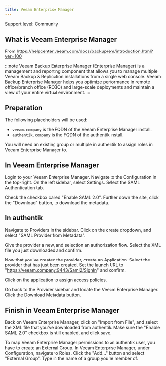 ```yaml
---
title: Veeam Enterprise Manager
---
```


<span class="badge badge--secondary">Support level: Community</span>

## What is Veeam Enterprise Manager

From https://helpcenter.veeam.com/docs/backup/em/introduction.html?ver=100

:::note
Veeam Backup Enterprise Manager (Enterprise Manager) is a management and reporting component that allows you to manage multiple Veeam Backup & Replication installations from a single web console. Veeam Backup Enterprise Manager helps you optimize performance in remote office/branch office (ROBO) and large-scale deployments and maintain a view of your entire virtual environment.
:::

## Preparation

The following placeholders will be used:

-   `veeam.company` is the FQDN of the Veeam Enterprise Manager install.
-   `authentik.company` is the FQDN of the authentik install.

You will need an existing group or multiple in authentik to assign roles in Veeam Enterprise Manager to.

## In Veeam Enterprise Manager

Login to your Veeam Enterprise Manager. Navigate to the Configuration in the top-right. On the left sidebar, select Settings. Select the SAML Authentication tab.

Check the checkbox called "Enable SAML 2.0". Further down the site, click the "Download" button, to download the metadata.

## In authentik

Navigate to Providers in the sidebar. Click on the create dropdown, and select "SAML Provider from Metadata".

Give the provider a new, and selection an authorization flow. Select the XML file you just downloaded and confirm.

Now that you've created the provider, create an Application. Select the provider that has just been created. Set the launch URL to "https://veeam.company:9443/Saml2/SignIn" and confirm.

Click on the application to assign access policies.

Go back to the Provider sidebar and locate the Veeam Enterprise Manager. Click the Download Metadata button.

## Finish in Veeam Enterprise Manager

Back on Veeam Enterprise Manager, click on "Import from File", and select the XML file that you've downloaded from authentik. Make sure the "Enable SAML 2.0" checkbox is still enabled, and click save.

To map Veeam Enterprise Manager permissions to an authentik user, you have to create an External Group. In Veeam Enterprise Manager, under Configuration, navigate to Roles. Click the "Add..." button and select "External Group". Type in the name of a group you're member of.
